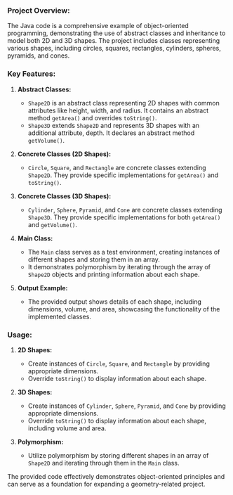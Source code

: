 ### Project Overview:

The Java code is a comprehensive example of object-oriented programming, demonstrating the use of abstract classes and inheritance to model both 2D and 3D shapes. The project includes classes representing various shapes, including circles, squares, rectangles, cylinders, spheres, pyramids, and cones.

### Key Features:

1. **Abstract Classes:**
   - `Shape2D` is an abstract class representing 2D shapes with common attributes like height, width, and radius. It contains an abstract method `getArea()` and overrides `toString()`.
   - `Shape3D` extends `Shape2D` and represents 3D shapes with an additional attribute, depth. It declares an abstract method `getVolume()`.

2. **Concrete Classes (2D Shapes):**
   - `Circle`, `Square`, and `Rectangle` are concrete classes extending `Shape2D`. They provide specific implementations for `getArea()` and `toString()`.

3. **Concrete Classes (3D Shapes):**
   - `Cylinder`, `Sphere`, `Pyramid`, and `Cone` are concrete classes extending `Shape3D`. They provide specific implementations for both `getArea()` and `getVolume()`.

4. **Main Class:**
   - The `Main` class serves as a test environment, creating instances of different shapes and storing them in an array.
   - It demonstrates polymorphism by iterating through the array of `Shape2D` objects and printing information about each shape.

5. **Output Example:**
   - The provided output shows details of each shape, including dimensions, volume, and area, showcasing the functionality of the implemented classes.

### Usage:
1. **2D Shapes:**
   - Create instances of `Circle`, `Square`, and `Rectangle` by providing appropriate dimensions.
   - Override `toString()` to display information about each shape.

2. **3D Shapes:**
   - Create instances of `Cylinder`, `Sphere`, `Pyramid`, and `Cone` by providing appropriate dimensions.
   - Override `toString()` to display information about each shape, including volume and area.

3. **Polymorphism:**
   - Utilize polymorphism by storing different shapes in an array of `Shape2D` and iterating through them in the `Main` class.

The provided code effectively demonstrates object-oriented principles and can serve as a foundation for expanding a geometry-related project.
